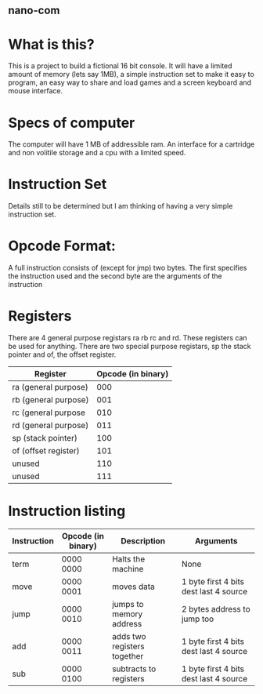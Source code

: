 ## nano-com
# What is this?
This is a project to build a fictional 16 bit console. It will have a limited amount of memory (lets say 1MB), 
a simple instruction set to make it easy to program, an easy way to share and load games and a screen keyboard and mouse interface.

# Specs of computer
The computer will have 1 MB of addressible ram. An interface for a cartridge and non volitile storage and a cpu with a limited speed.

# Instruction Set
Details still to be determined but I am thinking of having a very simple instruction set. 

# Opcode Format:
A full instruction consists of (except for jmp) two bytes. The first specifies the instruction used and the second byte are 
the arguments of the instruction

# Registers
There are 4 general purpose registars ra rb rc and rd. These registers can be used for anything. There are two special purpose
registars, sp the stack pointer and of, the offset register.

| Register                 | Opcode (in binary) |
| ------------------------ | ------------------ |
| ra (general purpose)     |   000              |
| rb (general purpose)     |   001              |
| rc (general purpose      |   010              |
| rd (general purpose)     |   011              |
| sp (stack pointer)       |   100              |
| of (offset register)     |   101              |
| unused                   |   110              |
| unused                   |   111              |

# Instruction listing

| Instruction          | Opcode (in binary)    | Description                | Arguments                              |
| -------------------- | --------------------- | -------------------------- | -------------------------------------- |
| term                 |  0000 0000            | Halts the machine          | None                                   |
| move                 |  0000 0001            | moves data                 | 1 byte first 4 bits dest last 4 source |
| jump                 |  0000 0010            | jumps to memory address    | 2 bytes address to jump too            |
| add                  |  0000 0011            | adds two registers together| 1 byte first 4 bits dest last 4 source |
| sub                  |  0000 0100            | subtracts to registers     | 1 byte first 4 bits dest last 4 source |
